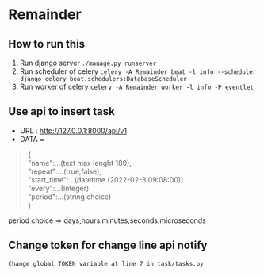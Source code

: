 # Remainder

## How to run this
1. Run django server 
    `./manage.py runserver`
2. Run scheduler of celery
    `celery -A Remainder beat -l info --scheduler django_celery_beat.schedulers:DatabaseScheduler`
3. Run worker of celery
    `celery -A Remainder worker -l info -P eventlet`


## Use api to insert task
* URL : http://127.0.0.1:8000/api/v1
* DATA = 
>   {<br>
        "name":...(text max lenght 180),
        <br>
        "repeat":...(true,false),
        <br>
        "start_time":...(datetime (2022-02-3 09:08:00))
        <br>
        "every":...(Integer)
        <br>
        "period":...(string choice)
    <br>}

period choice => days,hours,minutes,seconds,microseconds
## Change token for change line api notify
`Change global TOKEN variable at line 7 in task/tasks.py`